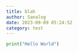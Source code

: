```yaml
---
title: blah
author: Sanalog
date: 2023-09-09 05:24:52
category: test
---
```


```python
print("Hello World")
```